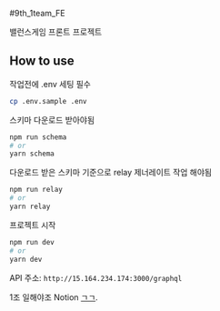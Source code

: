 #9th_1team_FE

밸런스게임 프론트 프로젝트

## How to use

작업전에 .env 세팅 필수

```bash
cp .env.sample .env
```

스키마 다운로드 받아야됨

```bash
npm run schema
# or
yarn schema
```

다운로드 받은 스키마 기준으로 relay 제너레이트 작업 해야됨

```bash
npm run relay
# or
yarn relay
```

프로젝트 시작

```bash
npm run dev
# or
yarn dev
```

API 주소: `http://15.164.234.174:3000/graphql`

1조 일해야조 Notion [ㄱㄱ](https://www.notion.so/depromeet/1-b76d0968780e4f77b731a286f252ff36).
